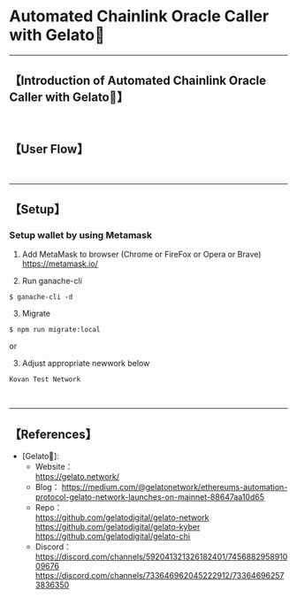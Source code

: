 # Automated Chainlink Oracle Caller with Gelato🍦


***
## 【Introduction of Automated Chainlink Oracle Caller with Gelato🍦】


&nbsp;

## 【User Flow】


&nbsp;

***

## 【Setup】
### Setup wallet by using Metamask
1. Add MetaMask to browser (Chrome or FireFox or Opera or Brave)    
https://metamask.io/  


2. Run ganache-cli
```
$ ganache-cli -d
```

3. Migrate
```
$ npm run migrate:local
```

or


3. Adjust appropriate newwork below 
```
Kovan Test Network
```

&nbsp;



***

## 【References】
- [Gelato🍦]:
  - Website：  
    https://gelato.network/
  - Blog： 
    https://medium.com/@gelatonetwork/ethereums-automation-protocol-gelato-network-launches-on-mainnet-88647aa10d65
  - Repo：  
    https://github.com/gelatodigital/gelato-network 
    https://github.com/gelatodigital/gelato-kyber
    https://github.com/gelatodigital/gelato-chi
  - Discord：  
    https://discord.com/channels/592041321326182401/745688295891009676  
    https://discord.com/channels/733646962045222912/733646962573836350  

